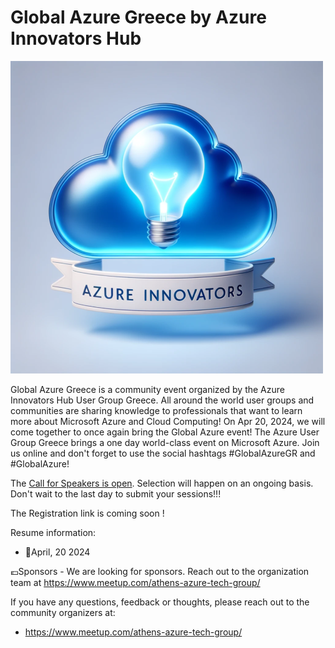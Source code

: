 # Global Azure Greece by Azure Innovators Hub

![Community title](azureinnovatorshub.png)

Global Azure Greece is a community event organized by the Azure Innovators Hub User Group Greece.
All around the world user groups and communities are sharing knowledge to professionals that want to learn more about Microsoft Azure and Cloud Computing!
On Apr 20, 2024, we will come together to once again bring the Global Azure event! The Azure User Group Greece brings a one day world-class event on Microsoft Azure. Join us online and don't forget to use the social hashtags #GlobalAzureGR and #GlobalAzure!


The [Call for Speakers is open](https://sessionize.com/global-azure-greece-2024/). Selection will happen on an ongoing basis. Don't wait to the last day to submit your sessions!!! 

The Registration link is coming soon !

Resume information:
* 📅April, 20 2024

💶Sponsors - We are looking for sponsors. Reach out to the organization team at https://www.meetup.com/athens-azure-tech-group/

If you have any questions, feedback or thoughts, please reach out to the community organizers at:
* https://www.meetup.com/athens-azure-tech-group/
	

